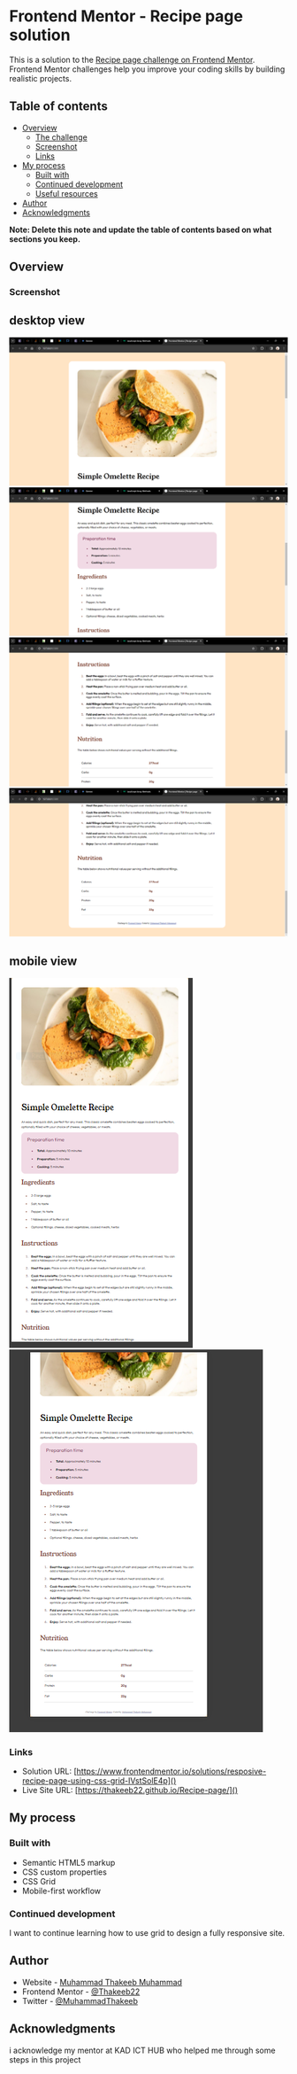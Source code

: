 # Frontend Mentor - Recipe page solution

This is a solution to the [Recipe page challenge on Frontend Mentor](https://www.frontendmentor.io/challenges/recipe-page-KiTsR8QQKm). Frontend Mentor challenges help you improve your coding skills by building realistic projects.

## Table of contents

- [Overview](#overview)
  - [The challenge](#the-challenge)
  - [Screenshot](#screenshot)
  - [Links](#links)
- [My process](#my-process)
  - [Built with](#built-with)
  - [Continued development](#continued-development)
  - [Useful resources](#useful-resources)
- [Author](#author)
- [Acknowledgments](#acknowledgments)

**Note: Delete this note and update the table of contents based on what sections you keep.**

## Overview

### Screenshot

## desktop view

![](./design/Frontend%20Mentor%20_%20Recipe%20page%20-%20desktop%20view%2020%20Mar%202024%2012_32_19.png)
![](./design/Frontend%20Mentor%20_%20Recipe%20page%20-%20desktop%20view%2020%20Mar%202024%2012_32_32.png)
![](./design/Frontend%20Mentor%20_%20Recipe%20page%20-%20desktop%20view%2020%20Mar%202024%2012_32_43.png)
![](./design/Frontend%20Mentor%20_%20Recipe%20page%20-%20desktop%20view%2020%20Mar%202024%2012_32_49.png)

## mobile view

![](./design/mobile%20view%201.PNG)
![](./design/mobile%20view%202.PNG)

### Links

- Solution URL: [https://www.frontendmentor.io/solutions/resposive-recipe-page-using-css-grid-IVstSolE4p]()
- Live Site URL: [https://thakeeb22.github.io/Recipe-page/]()

## My process

### Built with

- Semantic HTML5 markup
- CSS custom properties
- CSS Grid
- Mobile-first workflow

### Continued development

I want to continue learning how to use grid to design a fully responsive site.

## Author

- Website - [Muhammad Thakeeb Muhammad](https://www.your-site.com)
- Frontend Mentor - [@Thakeeb22](https://www.frontendmentor.io/profile/Thakeeb22)
- Twitter - [@MuhammadThakeeb](https://www.twitter.com/MuhammadThakeeb)

## Acknowledgments

i acknowledge my mentor at KAD ICT HUB who helped me through some steps in this project
